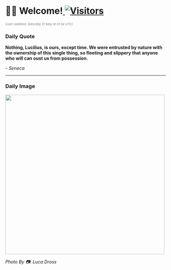 <h1>👋🏽 Welcome!<a href="https://github.com/OmitNomis/"> <img src="https://visitor-badge.laobi.icu/badge?page_id=OmitNomis" alt="Visitors"></a></h1>

<i><p style="font-size: 0.6rem; color:gray">(Last Updated: Saturday 31 May at 01:54 UTC)</p></i>

<h3> Daily Quote </h3>
<b><p>Nothing, Lucilius, is ours, except time. We were entrusted by nature with the ownership of this single thing, so fleeting and slippery that anyone who will can oust us from possession.</p></b>
<i><caption style="font-size: 0.8rem; color:gray;">- Seneca</caption></i>


<hr>

<h3>Daily Image</h3>
<a href="https://images.pexels.com/photos/31487009/pexels-photo-31487009.jpeg" target="_blank"><img style="height:500px;" src="https://images.pexels.com/photos/31487009/pexels-photo-31487009.jpeg"/></a>

<i><caption style="font-size: 0.8rem; color:gray;"> Photo By 📷: Luca Dross</caption></i>
